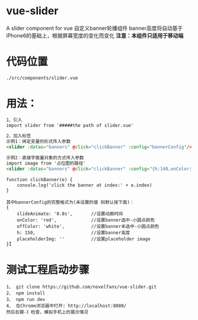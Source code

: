 # vue-slider
A slider component for vue
自定义banner轮播组件
banner高度将自动基于iPhone6的基础上，根据屏幕宽度的变化而变化
**注意：本组件只适用于移动端**

# 代码位置
```bash
./src/components/slider.vue
```

# 用法：
```html
1、引入
import slider from '#####the path of slider.vue'

2、加入标签
示例1：绑定变量的形式传入参数
<slider :datas="banners" @click="clickBanner" :config="bannerConfig"/>

示例2：直接字面量对象的方式传入参数
import image from '占位图的路径'
<slider :datas="banners" @click="clickBanner" :config="{h:140,onColor:'red',placeholderImg:image}"/>

function clickBanner(e) {
    console.log('click the banner at index:' + e.index)
}

```
```
其中bannerConfig的完整格式为(未设置的值 则默认按下面)：
{
    slideAnimate: '0.8s',       //设置动画时间
    onColor: 'red',             //设置banner选中-小圆点颜色
    offColor: 'white',          //设置banner未选中-小圆点颜色
    h: 150,                     //设置banner高度
    placeholderImg: ''          //设置placeholder image
}Ï
```
# 测试工程启动步骤
```
1、 git clone https://github.com/novelfans/vue-slider.git
2、 npm install
3、 npm run dev
4、 在Chrome浏览器中打开: http://localhost:8080/
然后右键-》检查，模拟手机上的展示情况
```



